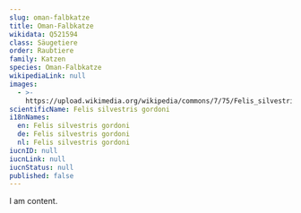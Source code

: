 ```yaml
---
slug: oman-falbkatze
title: Oman-Falbkatze
wikidata: Q521594
class: Säugetiere
order: Raubtiere
family: Katzen
species: Oman-Falbkatze
wikipediaLink: null
images:
  - >-
    https://upload.wikimedia.org/wikipedia/commons/7/75/Felis_silvestris_gordoni.jpg
scientificName: Felis silvestris gordoni
i18nNames:
  en: Felis silvestris gordoni
  de: Felis silvestris gordoni
  nl: Felis silvestris gordoni
iucnID: null
iucnLink: null
iucnStatus: null
published: false
---
```


I am content.
